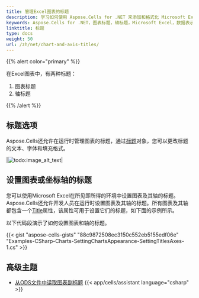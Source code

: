 ```yaml
---
title: 管理Excel图表的标题
description: 学习如何使用 Aspose.Cells for .NET 来添加和格式化 Microsoft Excel 中的图表和轴标题。我们的指南将演示如何设置不同类型的标题，调整它们的外观，并修改轴标题以更好地呈现数据和清晰度。
keywords: Aspose.Cells for .NET，图表标题，轴标题，Microsoft Excel，数据表示，外观。
linktitle: 标题
type: docs
weight: 50
url: /zh/net/chart-and-axis-titles/
---
```


{{% alert color="primary" %}}

在Excel图表中，有两种标题：
1. 图表标题 
1. 轴标题



{{% /alert %}}

## **标题选项**
Aspose.Cells还允许在运行时管理图表的标题，通过[标题](https://reference.aspose.com/cells/net/aspose.cells.charts/title/)对象，您可以更改标题的文本、字体和填充格式。

|![todo:image_alt_text](chart_title.png)|

## **设置图表或坐标轴的标题**
您可以使用Microsoft Excel在所见即所得的环境中设置图表及其轴的标题。Aspose.Cells还允许开发人员在运行时设置图表及其轴的标题。所有图表及其轴都包含一个[Title](https://reference.aspose.com/cells/net/aspose.cells.charts/chart/properties/title)属性，该属性可用于设置它们的标题，如下面的示例所示。

以下代码段演示了如何设置图表和轴的标题。


{{< gist "aspose-cells-gists" "88c9872508ec3150c552eb5155edf06e" "Examples-CSharp-Charts-SettingChartsAppearance-SettingTitlesAxes-1.cs" >}}

## **高级主题**
- [从ODS文件中读取图表副标题](/cells/zh/net/read-chart-subtitle-from-ods-file/)
{{< app/cells/assistant language="csharp" >}}
